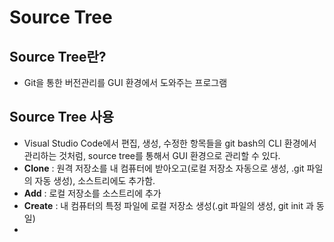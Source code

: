 # Source Tree

## Source Tree란?
  - Git을 통한 버전관리를 GUI 환경에서 도와주는 프로그램

## Source Tree 사용
  - Visual Studio Code에서 편집, 생성, 수정한 항목들을 git bash의 CLI 환경에서 관리하는 것처럼, source tree를 통해서 GUI 환경으로 관리할 수 있다.
  - **Clone** : 원격 저장소를 내 컴퓨터에 받아오고(로컬 저장소 자동으로 생성, .git 파일의 자동 생성), 소스트리에도 추가함.
  - **Add** : 로컬 저장소를 소스트리에 추가
  - **Create** : 내 컴퓨터의 특정 파일에 로컬 저장소 생성(.git 파일의 생성, git init 과 동일)
  - 
